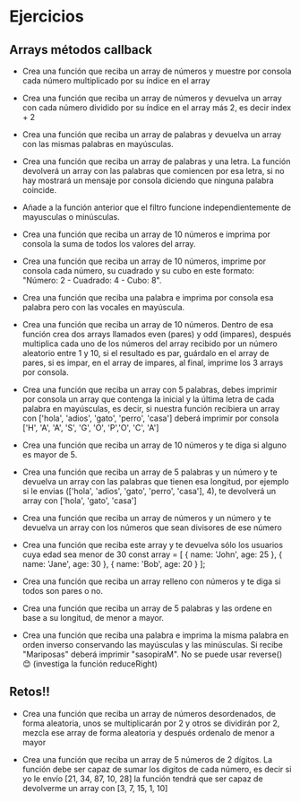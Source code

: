 # Ejercicios

## Arrays métodos callback

- Crea una función que reciba un array de números y muestre por consola cada número multiplicado por su índice en el array

- Crea una función que reciba un array de números y devuelva un array con cada número dividido por su índice en el array más 2, es decir index + 2

- Crea una función que reciba un array de palabras y devuelva un array con las mismas palabras en mayúsculas.

- Crea una función que reciba un array de palabras y una letra. La función devolverá un array con las palabras que comiencen por esa letra, si no hay mostrará un mensaje por consola diciendo que ninguna palabra coincide.

- Añade a la función anterior que el filtro funcione independientemente de mayusculas o minúsculas.

- Crea una función que reciba un array de 10 números e imprima por consola la suma de todos los valores del array.

- Crea una función que reciba un array de 10 números, imprime por consola cada número, su cuadrado y su cubo en este formato:
  "Número: 2 - Cuadrado: 4 - Cubo: 8".

- Crea una función que reciba una palabra e imprima por consola esa palabra pero con las vocales en mayúscula.

- Crea una función que reciba un array de 10 números. Dentro de esa función crea dos arrays llamados even (pares) y odd (impares), después multiplica cada uno de los números del array recibido por un número aleatorio entre 1 y 10, si el resultado es par, guárdalo en el array de pares, si es impar, en el array de impares, al final, imprime los 3 arrays por consola.

- Crea una función que reciba un array con 5 palabras, debes imprimir por consola un array que contenga la inicial y la última letra de cada palabra en mayúsculas, es decir, si nuestra función recibiera un array con ['hola', 'adios', 'gato', 'perro', 'casa'] deberá imprimir por consola ['H', 'A', 'A', 'S', 'G', 'O', 'P','O', 'C', 'A']

- Crea una función que reciba un array de 10 números y te diga si alguno es mayor de 5.

- Crea una función que reciba un array de 5 palabras y un número y te devuelva un array con las palabras que tienen esa longitud, por ejemplo si le envias (['hola', 'adios', 'gato', 'perro', 'casa'], 4), te devolverá un array con ['hola', 'gato', 'casa']

- Crea una función que reciba un array de números y un número y te devuelva un array con los números que sean divisores de ese número

- Crea una función que reciba este array y te devuelva sólo los usuarios cuya edad sea menor de 30
  const array = [
  { name: 'John', age: 25 },
  { name: 'Jane', age: 30 },
  { name: 'Bob', age: 20 }
  ];

- Crea una función que reciba un array relleno con números y te diga si todos son pares o no.

- Crea una función que reciba un array de 5 palabras y las ordene en base a su longitud, de menor a mayor.

- Crea una función que reciba una palabra e imprima la misma palabra en orden inverso conservando las mayúsculas y las minúsculas. Si recibe "Mariposas" deberá imprimir "sasopiraM". No se puede usar reverse() 😊 (investiga la función reduceRight)

## Retos!!

- Crea una función que reciba un array de números desordenados, de forma aleatoria, unos se multiplicarán por 2 y otros se dividirán por 2, mezcla ese array de forma aleatoria y después ordenalo de menor a mayor

- Crea una función que reciba un array de 5 números de 2 dígitos. La función debe ser capaz de sumar los digitos de cada número, es decir si yo le envío [21, 34, 87, 10, 28] la función tendrá que ser capaz de devolverme un array con [3, 7, 15, 1, 10]
